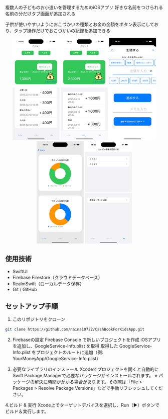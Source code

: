 複数人の子どものお小遣いを管理するためのiOSアプリ
好きな名前をつけられる
名前の分だけタブ画面が追加される

子供が使いやすいようにおこづかいの種類とお金の金額をボタン表示にしており、タップ操作だけでおこづかいの記録を追加できる

<p align="center">
  <img src="Images/image1.png" alt="キャプチャ1" width="150">
  <img src="Images/image2.png" alt="キャプチャ2" width="150">
  <img src="Images/image3.png" alt="キャプチャ3" width="150">
  <img src="Images/image4.png" alt="キャプチャ4" width="150">
  <img src="Images/image5.png" alt="キャプチャ5" width="150">
</p>

## 使用技術

- SwiftUI
- Firebase Firestore（クラウドデータベース）
- RealmSwift（ローカルデータ保存）
- Git / GitHub

## セットアップ手順

1. このリポジトリをクローン
```bash
git clone https://github.com/nainai0722/CashBookForKidsApp.git
```
2. Firebaseの設定
Firebase Console で新しいプロジェクトを作成
iOSアプリを追加し、GoogleService-Info.plist を取得
取得した GoogleService-Info.plist をプロジェクトのルートに追加（例: YourMoneyApp/GoogleService-Info.plist）

3. 必要なライブラリのインストール
Xcodeでプロジェクトを開くと自動的にSwift Package Managerで必要なパッケージがインストールされます。
※ パッケージの解決に時間がかかる場合があります。その際は「File > Packages > Resolve Package Versions」などで手動リフレッシュしてください。


4.ビルド & 実行
Xcode上でターゲットデバイスを選択し、Run（▶）ボタンでビルド＆実行します。


